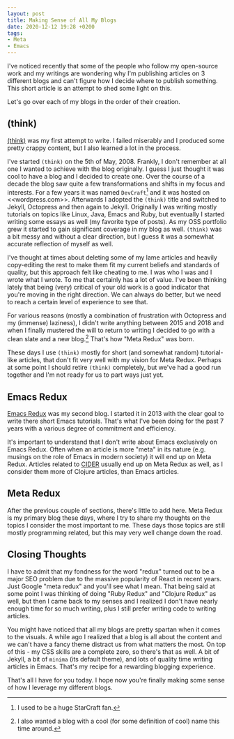 ```yaml
---
layout: post
title: Making Sense of All My Blogs
date: 2020-12-12 19:28 +0200
tags:
- Meta
- Emacs
---
```


I've noticed recently that some of the people who follow my open-source
work and my writings are wondering why I'm publishing articles on 3 different blogs and can't figure how I decide where to publish something. This short article is
an attempt to shed some light on this.

Let's go over each of my blogs in the order of their creation.

## (think)

[(think)](https://batsov.com) was my first attempt to write. I failed miserably and I produced some pretty
crappy content, but I also learned a lot in the process.

I've started `(think)` on the 5th of May, 2008. Frankly, I don't remember at all one I wanted
to achieve with the blog originally. I guess I just thought it was cool to have a blog and I decided to create one.
Over the course of a decade the blog saw quite a few transformations and shifts in my focus and interests.
For a few years it was named `DevCraft`[^1] and it was hosted on <<wordpress.com>>. Afterwards
I adopted the `(think)` title and switched to Jekyll, Octopress and then again to Jekyll.
Originally I was writing mostly tutorials on topics like Linux, Java, Emacs and Ruby, but eventually I started writing some essays
as well (my favorite type of posts). As my OSS portfolio grew it started to gain
significant coverage in my blog as well. `(think)` was a bit messy and without a clear
direction, but I guess it was a somewhat accurate reflection of myself as well.

I've thought at times about deleting some of my lame articles and heavily copy-editing
the rest to make them fit my current beliefs and standards of quality, but this approach
felt like cheating to me. I was who I was and I wrote what I wrote. To me that certainly
has a lot of value. I've been thinking lately that being (very) critical of your old work
is a good indicator that you're moving in the right direction. We can always do better,
but we need to reach a certain level of experience to see that.

For various reasons (mostly a combination of frustration with Octopress and my (immense) laziness), I didn't write
anything between 2015 and 2018 and when I finally mustered the will to return to writing
I decided to go with a clean slate and a new blog.[^2] That's how "Meta Redux" was born.

These days I use `(think)` mostly for short (and somewhat random) tutorial-like articles,
that don't fit very well with my vision for Meta Redux. Perhaps at some point I should retire
`(think)` completely, but we've had a good run together and I'm not ready for us to part
ways just yet.

## Emacs Redux

[Emacs Redux](https://emacsredux.com) was my second blog. I started it in 2013 with the clear goal
to write there short Emacs tutorials. That's what I've been doing for the past 7 years with a various
degree of commitment and efficiency.

It's important to understand that I don't write about Emacs exclusively on Emacs Redux. Often when an article is
more "meta" in its nature (e.g. musings on the role of Emacs in modern society) it will end up on Meta Redux.
Articles related to [CIDER](https://cider.mx) usually end up on Meta Redux as well, as I consider them more of Clojure articles,
than Emacs articles.

## Meta Redux

After the previous couple of sections, there's little to add here. Meta Redux is my primary blog these days, where I try
to share my thoughts on the topics I consider the most important to me. These days those topics are still mostly
programming related, but this may very well change down the road.

## Closing Thoughts

I have to admit that my fondness for the word "redux" turned out to be a major SEO problem due to the massive popularity
of React in recent years. Just Google "meta redux" and you'll see what I mean. That being said at some point I was
thinking of doing "Ruby Redux" and "Clojure Redux" as well, but then I came back to my senses and I realized I don't
have nearly enough time for so much writing, plus I still prefer writing code to writing articles.

You might have noticed that all my blogs are pretty spartan when it comes to the visuals. A while ago I realized
that a blog is all about the content and we can't have a fancy theme distract us from what matters the most.
On top of this - my CSS skills are a complete zero, so there's that as well. A bit of Jekyll, a bit of `minima` (its default theme),
and lots of quality time writing articles in Emacs. That's my recipe for a rewarding blogging experience.

That's all I have for you today. I hope now you're finally making some sense of how I leverage my different blogs.

[^1]: I used to be a huge StarCraft fan.
[^2]: I also wanted a blog with a cool (for some definition of cool) name this time around.
